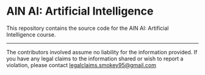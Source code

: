 # AIN AI: Artificial Intelligence

This repository contains the source code for the AIN AI: Artificial Intelligence course.

***

The contributors involved assume no liability for the information provided. If you have any legal claims to the information shared or wish to report a violation, please contact legalclaims.smokey95@gmail.com